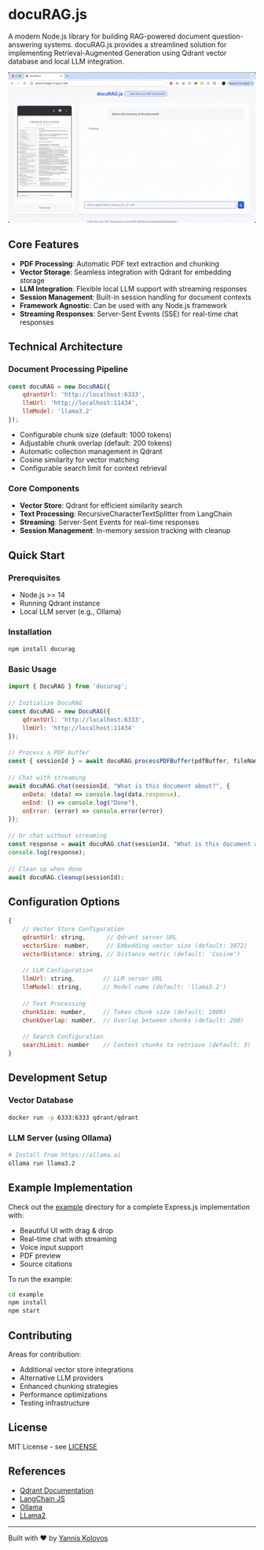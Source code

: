 # docuRAG.js

A modern Node.js library for building RAG-powered document question-answering systems. docuRAG.js provides a streamlined solution for implementing Retrieval-Augmented Generation using Qdrant vector database and local LLM integration.

![docuRAG.js Demo](https://raw.githubusercontent.com/msroot/docuRAG.js/main/docs/demo.gif)

## Core Features

- **PDF Processing**: Automatic PDF text extraction and chunking
- **Vector Storage**: Seamless integration with Qdrant for embedding storage
- **LLM Integration**: Flexible local LLM support with streaming responses
- **Session Management**: Built-in session handling for document contexts
- **Framework Agnostic**: Can be used with any Node.js framework
- **Streaming Responses**: Server-Sent Events (SSE) for real-time chat responses

## Technical Architecture

### Document Processing Pipeline
```javascript
const docuRAG = new DocuRAG({
    qdrantUrl: 'http://localhost:6333',
    llmUrl: 'http://localhost:11434',
    llmModel: 'llama3.2'
});
```

- Configurable chunk size (default: 1000 tokens)
- Adjustable chunk overlap (default: 200 tokens)
- Automatic collection management in Qdrant
- Cosine similarity for vector matching
- Configurable search limit for context retrieval

### Core Components

- **Vector Store**: Qdrant for efficient similarity search
- **Text Processing**: RecursiveCharacterTextSplitter from LangChain
- **Streaming**: Server-Sent Events for real-time responses
- **Session Management**: In-memory session tracking with cleanup

## Quick Start

### Prerequisites
- Node.js >= 14
- Running Qdrant instance
- Local LLM server (e.g., Ollama)

### Installation

```bash
npm install docurag
```

### Basic Usage

```javascript
import { DocuRAG } from 'docurag';

// Initialize DocuRAG
const docuRAG = new DocuRAG({
    qdrantUrl: 'http://localhost:6333',
    llmUrl: 'http://localhost:11434'
});

// Process a PDF buffer
const { sessionId } = await docuRAG.processPDFBuffer(pdfBuffer, fileName);

// Chat with streaming
await docuRAG.chat(sessionId, "What is this document about?", {
    onData: (data) => console.log(data.response),
    onEnd: () => console.log("Done"),
    onError: (error) => console.error(error)
});

// Or chat without streaming
const response = await docuRAG.chat(sessionId, "What is this document about?");
console.log(response);

// Clean up when done
await docuRAG.cleanup(sessionId);
```

## Configuration Options

```javascript
{
    // Vector Store Configuration
    qdrantUrl: string,      // Qdrant server URL
    vectorSize: number,     // Embedding vector size (default: 3072)
    vectorDistance: string, // Distance metric (default: 'Cosine')

    // LLM Configuration
    llmUrl: string,        // LLM server URL
    llmModel: string,      // Model name (default: 'llama3.2')

    // Text Processing
    chunkSize: number,     // Token chunk size (default: 1000)
    chunkOverlap: number,  // Overlap between chunks (default: 200)

    // Search Configuration
    searchLimit: number    // Context chunks to retrieve (default: 3)
}
```

## Development Setup

### Vector Database
```bash
docker run -p 6333:6333 qdrant/qdrant
```

### LLM Server (using Ollama)
```bash
# Install from https://ollama.ai
ollama run llama3.2
```

## Example Implementation

Check out the [example](./example) directory for a complete Express.js implementation with:
- Beautiful UI with drag & drop
- Real-time chat with streaming
- Voice input support
- PDF preview
- Source citations

To run the example:
```bash
cd example
npm install
npm start
```

## Contributing

Areas for contribution:
- Additional vector store integrations
- Alternative LLM providers
- Enhanced chunking strategies
- Performance optimizations
- Testing infrastructure

## License

MIT License - see [LICENSE](LICENSE)

## References

- [Qdrant Documentation](https://qdrant.tech/documentation/)
- [LangChain JS](https://js.langchain.com/)
- [Ollama](https://ollama.ai/)
- [LLama2](https://ai.meta.com/llama/)

---
Built with ❤️ by [Yannis Kolovos](http://msroot.me/) 
